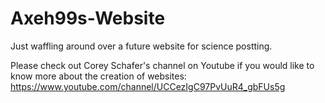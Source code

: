 # Axeh99s-Website
Just waffling around over a future website for science postting.

Please check out Corey Schafer's channel on Youtube if you would like to know more about the creation of websites:
https://www.youtube.com/channel/UCCezIgC97PvUuR4_gbFUs5g



